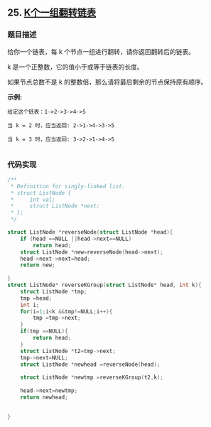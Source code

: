 ## 25. [K个一组翻转链表](https://leetcode-cn.com/problems/reverse-nodes-in-k-group/)

### 题目描述
给你一个链表，每 k 个节点一组进行翻转，请你返回翻转后的链表。

k 是一个正整数，它的值小于或等于链表的长度。

如果节点总数不是 k 的整数倍，那么请将最后剩余的节点保持原有顺序。



**示例:**
```
给定这个链表：1->2->3->4->5

当 k = 2 时，应当返回: 2->1->4->3->5

当 k = 3 时，应当返回: 3->2->1->4->5


```
### 代码实现
```c
/**
 * Definition for singly-linked list.
 * struct ListNode {
 *     int val;
 *     struct ListNode *next;
 * };
 */

struct ListNode *reverseNode(struct ListNode *head){
    if (head ==NULL ||head->next==NULL)
        return head;
    struct ListNode *new=reverseNode(head->next);
    head->next->next=head;
    return new;
    
}
struct ListNode* reverseKGroup(struct ListNode* head, int k){
    struct ListNode *tmp;
    tmp =head;
    int i;
    for(i=1;i<k &&tmp!=NULL;i++){
        tmp =tmp->next;
    }
    if(tmp ==NULL){
        return head;
    }
    struct ListNode *t2=tmp->next;
    tmp->next=NULL;
    struct ListNode *newhead =reverseNode(head);
    
    struct ListNode *newtmp =reverseKGroup(t2,k);
    
    head->next=newtmp;
    return newhead;
    

}
```
